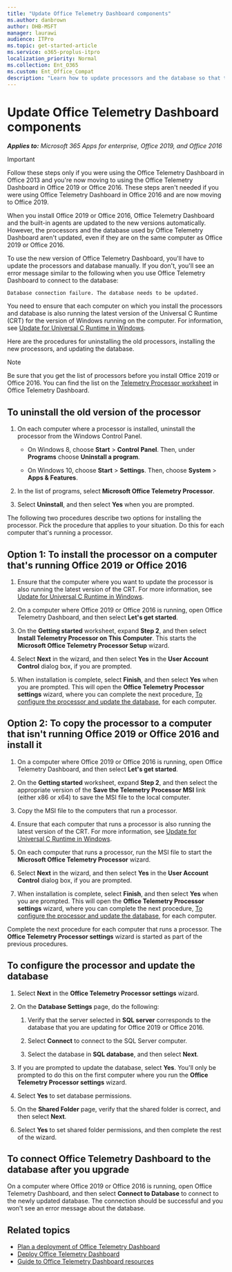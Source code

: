 ```yaml
---
title: "Update Office Telemetry Dashboard components"
ms.author: danbrown
author: DHB-MSFT
manager: laurawi
audience: ITPro
ms.topic: get-started-article
ms.service: o365-proplus-itpro
localization_priority: Normal
ms.collection: Ent_O365
ms.custom: Ent_Office_Compat
description: "Learn how to update processors and the database so that they work with Office Telemetry Dashboard in Office 2019 or Office 2016."
---
```


# Update Office Telemetry Dashboard components

***Applies to:*** *Microsoft 365 Apps for enterprise, Office 2019, and Office 2016*

> [!IMPORTANT]
> Follow these steps only if you were using the Office Telemetry Dashboard in Office 2013 and you're now moving to using the Office Telemetry Dashboard in Office 2019 or Office 2016. These steps aren't needed if you were using Office Telemetry Dashboard in Office 2016 and are now moving to Office 2019.
  
When you install Office 2019 or Office 2016, Office Telemetry Dashboard and the built-in agents are updated to the new versions automatically. However, the processors and the database used by Office Telemetry Dashboard aren't updated, even if they are on the same computer as Office 2019 or Office 2016. 
  
To use the new version of Office Telemetry Dashboard, you'll have to update the processors and database manually. If you don't, you'll see an error message similar to the following when you use Office Telemetry Dashboard to connect to the database:
  
    Database connection failure. The database needs to be updated.
  
You need to ensure that each computer on which you install the processors and database is also running the latest version of the Universal C Runtime (CRT) for the version of Windows running on the computer. For information, see [Update for Universal C Runtime in Windows](https://support.microsoft.com/kb/2999226).
  
Here are the procedures for uninstalling the old processors, installing the new processors, and updating the database.
  
> [!NOTE]
> Be sure that you get the list of processors before you install Office 2019 or Office 2016. You can find the list on the [Telemetry Processor worksheet](telemetry-dashboard-worksheet-reference.md#telemetry-processor-worksheet) in Office Telemetry Dashboard.
  
## To uninstall the old version of the processor

1. On each computer where a processor is installed, uninstall the processor from the Windows Control Panel.
    
   - On Windows 8, choose **Start** > **Control Panel**. Then, under **Programs** choose **Uninstall a program**.
    
   - On Windows 10, choose **Start** > **Settings**. Then, choose **System** > **Apps &amp; Features**. 
    
2. In the list of programs, select **Microsoft Office Telemetry Processor**. 
    
3. Select **Uninstall**, and then select **Yes** when you are prompted. 
    
The following two procedures describe two options for installing the processor. Pick the procedure that applies to your situation. Do this for each computer that's running a processor. 
  
## Option 1: To install the processor on a computer that's running Office 2019 or Office 2016

1. Ensure that the computer where you want to update the processor is also running the latest version of the CRT. For more information, see [Update for Universal C Runtime in Windows](https://support.microsoft.com/kb/2999226).
    
2. On a computer where Office 2019 or Office 2016 is running, open Office Telemetry Dashboard, and then select **Let's get started**.
    
3. On the **Getting started** worksheet, expand **Step 2**, and then select **Install Telemetry Processor on This Computer**. This starts the **Microsoft Office Telemetry Processor Setup** wizard. 
    
4. Select **Next** in the wizard, and then select **Yes** in the **User Account Control** dialog box, if you are prompted. 
    
5. When installation is complete, select **Finish**, and then select **Yes** when you are prompted. This will open the **Office Telemetry Processor settings** wizard, where you can complete the next procedure, [To configure the processor and update the database](update-office-telemetry-components-for-office-2016.md#configure), for each computer.
    
## Option 2: To copy the processor to a computer that isn't running Office 2019 or Office 2016 and install it

1. On a computer where Office 2019 or Office 2016 is running, open Office Telemetry Dashboard, and then select **Let's get started**.
    
2. On the **Getting started** worksheet, expand **Step 2**, and then select the appropriate version of the **Save the Telemetry Processor MSI** link (either x86 or x64) to save the MSI file to the local computer. 
    
3. Copy the MSI file to the computers that run a processor.
    
4. Ensure that each computer that runs a processor is also running the latest version of the CRT. For more information, see [Update for Universal C Runtime in Windows](https://support.microsoft.com/kb/2999226).
    
5. On each computer that runs a processor, run the MSI file to start the **Microsoft Office Telemetry Processor** wizard. 
    
6. Select **Next** in the wizard, and then select **Yes** in the **User Account Control** dialog box, if you are prompted. 
    
7. When installation is complete, select **Finish**, and then select **Yes** when you are prompted. This will open the **Office Telemetry Processor settings** wizard, where you can complete the next procedure, [To configure the processor and update the database](update-office-telemetry-components-for-office-2016.md#configure), for each computer. 
    
Complete the next procedure for each computer that runs a processor. The **Office Telemetry Processor settings** wizard is started as part of the previous procedures. 
  
<a name="configure"> </a>

## To configure the processor and update the database

1. Select **Next** in the **Office Telemetry Processor settings** wizard. 
    
2. On the **Database Settings** page, do the following: 
    
   1. Verify that the server selected in **SQL server** corresponds to the database that you are updating for Office 2019 or Office 2016. 
    
   2. Select **Connect** to connect to the SQL Server computer. 
    
   3. Select the database in **SQL database**, and then select **Next**.
    
3. If you are prompted to update the database, select **Yes**. You'll only be prompted to do this on the first computer where you run the **Office Telemetry Processor settings** wizard. 
    
4. Select **Yes** to set database permissions. 
    
5. On the **Shared Folder** page, verify that the shared folder is correct, and then select **Next**.
    
6. Select **Yes** to set shared folder permissions, and then complete the rest of the wizard. 
    
## To connect Office Telemetry Dashboard to the database after you upgrade

On a computer where Office 2019 or Office 2016 is running, open Office Telemetry Dashboard, and then select **Connect to Database** to connect to the newly updated database. The connection should be successful and you won't see an error message about the database. 
    
## Related topics

- [Plan a deployment of Office Telemetry Dashboard](plan-telemetry-dashboard-deployment.md)
- [Deploy Office Telemetry Dashboard](deploy-telemetry-dashboard.md)
- [Guide to Office Telemetry Dashboard resources](compatibility-and-telemetry-in-office.md)

